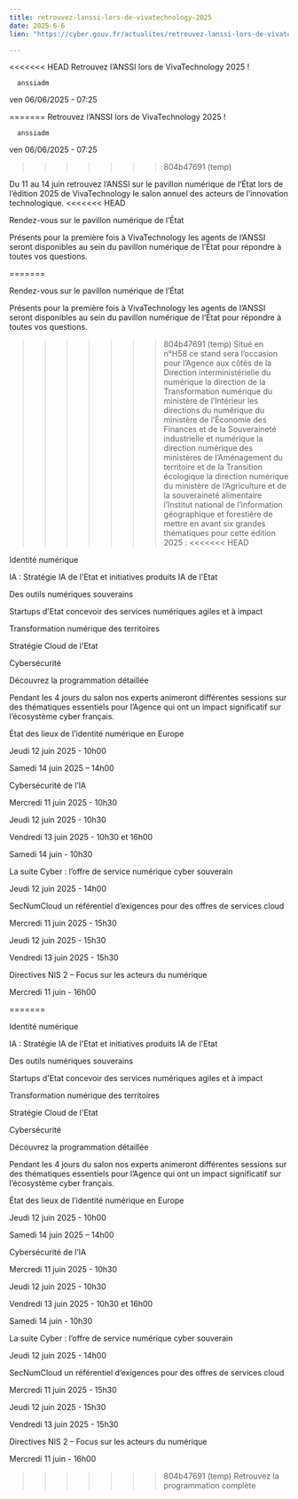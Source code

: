 ```yaml
---
title: retrouvez-lanssi-lors-de-vivatechnology-2025
date: 2025-6-6
lien: "https://cyber.gouv.fr/actualites/retrouvez-lanssi-lors-de-vivatechnology-2025"

---
```


<<<<<<< HEAD
Retrouvez l’ANSSI lors de VivaTechnology 2025 !

            


      anssiadm
ven 06/06/2025 - 07:25

=======
Retrouvez l’ANSSI lors de VivaTechnology 2025 !

            


      anssiadm
ven 06/06/2025 - 07:25

>>>>>>> 804b47691 (temp)
            
Du 11 au 14 juin retrouvez l’ANSSI sur le pavillon numérique de l’État
lors de l’édition 2025 de VivaTechnology
le salon annuel des acteurs de l’innovation technologique.
<<<<<<< HEAD

      
      

              
  

    

      
            
Rendez-vous sur le pavillon numérique de l’État

Présents pour la première fois à VivaTechnology
les agents de l’ANSSI seront disponibles au sein du pavillon numérique de l’État
pour répondre à toutes vos questions.

=======

      
      

              
  

    

      
            
Rendez-vous sur le pavillon numérique de l’État

Présents pour la première fois à VivaTechnology
les agents de l’ANSSI seront disponibles au sein du pavillon numérique de l’État
pour répondre à toutes vos questions.

>>>>>>> 804b47691 (temp)
Situé en n°H58
ce stand sera l’occasion pour l’Agence
aux côtés de la Direction interministérielle du numérique
la direction de la Transformation numérique du ministère de l’Intérieur
les directions du numérique du ministère de l’Économie
des Finances et de la Souveraineté industrielle et numérique
la direction numérique des ministères de l’Aménagement du territoire et de la Transition écologique
la direction numérique du ministère de l’Agriculture et de la souveraineté alimentaire
l’Institut national de l’information géographique et forestière
de mettre en avant six grandes thématiques pour cette édition 2025 :
<<<<<<< HEAD


Identité numérique

IA : Stratégie IA de l'Etat et initiatives produits IA de l'Etat

Des outils numériques souverains

Startups d'Etat concevoir des services numériques agiles et à impact

Transformation numérique des territoires

Stratégie Cloud de l'Etat

Cybersécurité


Découvrez la programmation détaillée

Pendant les 4 jours du salon
nos experts animeront différentes sessions sur des thématiques essentiels pour l’Agence
qui ont un impact significatif sur l’écosystème cyber français.

État des lieux de l’identité numérique en Europe


Jeudi 12 juin 2025 - 10h00

Samedi 14 juin 2025 – 14h00


Cybersécurité de l’IA


Mercredi 11 juin 2025 - 10h30

Jeudi 12 juin 2025 - 10h30

Vendredi 13 juin 2025 - 10h30 et 16h00

Samedi 14 juin - 10h30


La suite Cyber : l’offre de service numérique cyber souverain


Jeudi 12 juin 2025 - 14h00


SecNumCloud
un référentiel d’exigences pour des offres de services cloud


Mercredi 11 juin 2025 - 15h30

Jeudi 12 juin 2025 - 15h30

Vendredi 13 juin 2025 - 15h30


Directives NIS 2 – Focus sur les acteurs du numérique


Mercredi 11 juin - 16h00



      
    

  


              
  

    

      
=======


Identité numérique

IA : Stratégie IA de l'Etat et initiatives produits IA de l'Etat

Des outils numériques souverains

Startups d'Etat concevoir des services numériques agiles et à impact

Transformation numérique des territoires

Stratégie Cloud de l'Etat

Cybersécurité


Découvrez la programmation détaillée

Pendant les 4 jours du salon
nos experts animeront différentes sessions sur des thématiques essentiels pour l’Agence
qui ont un impact significatif sur l’écosystème cyber français.

État des lieux de l’identité numérique en Europe


Jeudi 12 juin 2025 - 10h00

Samedi 14 juin 2025 – 14h00


Cybersécurité de l’IA


Mercredi 11 juin 2025 - 10h30

Jeudi 12 juin 2025 - 10h30

Vendredi 13 juin 2025 - 10h30 et 16h00

Samedi 14 juin - 10h30


La suite Cyber : l’offre de service numérique cyber souverain


Jeudi 12 juin 2025 - 14h00


SecNumCloud
un référentiel d’exigences pour des offres de services cloud


Mercredi 11 juin 2025 - 15h30

Jeudi 12 juin 2025 - 15h30

Vendredi 13 juin 2025 - 15h30


Directives NIS 2 – Focus sur les acteurs du numérique


Mercredi 11 juin - 16h00



      
    

  


              
  

    

      
>>>>>>> 804b47691 (temp)
        Retrouvez la programmation complète
